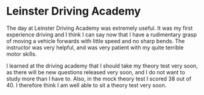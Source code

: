 <html>
  <body>
  <h1>Leinster Driving Academy</h1>
    <p>The day at Leinster Driving Academy was extremely useful. It was my first experience driving and I think I can say now that I have a rudimentary grasp of moving a vehicle forwards with little speed and no sharp bends. The instructor was very helpful, and was very patient with my quite terrible motor skills.</p>
    <p>I learned at the driving academy that I should take my theory test very soon, as there will be new questions released very soon, and I do not want to study more than I have to. Also, in the mock theory test I scored 38 out of 40. I therefore think I am well able to sit a theory test very soon.</p>
  </body>
</html>
